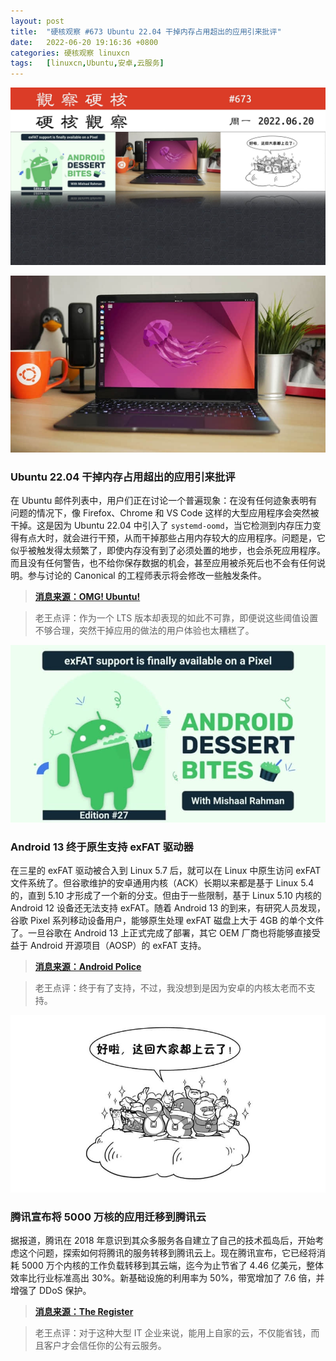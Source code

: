 ```yaml
---
layout: post
title:	"硬核观察 #673 Ubuntu 22.04 干掉内存占用超出的应用引来批评"
date:	2022-06-20 19:16:36 +0800 
categories:	硬核观察 linuxcn 
tags:	[linuxcn,Ubuntu,安卓,云服务]
---
```



![](/Asserts/Images/album/202206/20/191527i0vnkwvrihllodkk.jpg)


![](/Asserts/Images/album/202206/20/191535lwkgki4q4iqq9pqc.jpg)


### Ubuntu 22.04 干掉内存占用超出的应用引来批评


在 Ubuntu 邮件列表中，用户们正在讨论一个普遍现象：在没有任何迹象表明有问题的情况下，像 Firefox、Chrome 和 VS Code 这样的大型应用程序会突然被干掉。这是因为 Ubuntu 22.04 中引入了 `systemd-oomd`，当它检测到内存压力变得有点大时，就会进行干预，从而干掉那些占用内存较大的应用程序。问题是，它似乎被触发得太频繁了，即使内存没有到了必须处置的地步，也会杀死应用程序。而且没有任何警告，也不给你保存数据的机会，甚至应用被杀死后也不会有任何说明。参与讨论的 Canonical 的工程师表示将会修改一些触发条件。



> 
> **[消息来源：OMG! Ubuntu!](https://www.omgubuntu.co.uk/2022/06/ubuntu-22-04-systemd-oom-killing-apps)**
> 
> 
> 



> 
> 老王点评：作为一个 LTS 版本却表现的如此不可靠，即便说这些阈值设置不够合理，突然干掉应用的做法的用户体验也太糟糕了。
> 
> 
> 


![](/Asserts/Images/album/202206/20/191606pp5k6e4hhlnl3rpv.jpg)


### Android 13 终于原生支持 exFAT 驱动器


在三星的 exFAT 驱动被合入到 Linux 5.7 后，就可以在 Linux 中原生访问 exFAT 文件系统了。但谷歌维护的安卓通用内核（ACK）长期以来都是基于 Linux 5.4 的，直到 5.10 才形成了一个新的分支。但由于一些限制，基于 Linux 5.10 内核的 Android 12 设备还无法支持 exFAT。随着 Android 13 的到来，有研究人员发现，谷歌 Pixel 系列移动设备用户，能够原生处理 exFAT 磁盘上大于 4GB 的单个文件了。一旦谷歌在 Android 13 上正式完成了部署，其它 OEM 厂商也将能够直接受益于 Android 开源项目（AOSP）的 exFAT 支持。



> 
> **[消息来源：Android Police](https://www.androidpolice.com/pixel-android-13-exfat-support-history/)**
> 
> 
> 



> 
> 老王点评：终于有了支持，不过，我没想到是因为安卓的内核太老而不支持。
> 
> 
> 


![](/Asserts/Images/album/202206/20/191622z2m8nw7028eb12sn.jpg)


### 腾讯宣布将 5000 万核的应用迁移到腾讯云


据报道，腾讯在 2018 年意识到其众多服务各自建立了自己的技术孤岛后，开始考虑这个问题，探索如何将腾讯的服务转移到腾讯云上。现在腾讯宣布，它已经将消耗 5000 万个内核的工作负载转移到其云端，迄今为止节省了 4.46 亿美元，整体效率比行业标准高出 30%。新基础设施的利用率为 50%，带宽增加了 7.6 倍，并增强了 DDoS 保护。



> 
> **[消息来源：The Register](https://www.theregister.com/2022/06/17/tencent_cloud_migration/)**
> 
> 
> 



> 
> 老王点评：对于这种大型 IT 企业来说，能用上自家的云，不仅能省钱，而且客户才会信任你的公有云服务。
> 
> 
>
